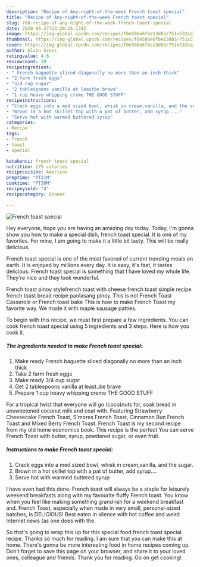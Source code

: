 ```yaml
---
description: "Recipe of Any-night-of-the-week French toast special"
title: "Recipe of Any-night-of-the-week French toast special"
slug: 768-recipe-of-any-night-of-the-week-french-toast-special
date: 2020-06-27T13:20:15.134Z
image: https://img-global.cpcdn.com/recipes/f0e586e6fbe13d83/751x532cq70/french-toast-special-recipe-main-photo.jpg
thumbnail: https://img-global.cpcdn.com/recipes/f0e586e6fbe13d83/751x532cq70/french-toast-special-recipe-main-photo.jpg
cover: https://img-global.cpcdn.com/recipes/f0e586e6fbe13d83/751x532cq70/french-toast-special-recipe-main-photo.jpg
author: Alvin Gross
ratingvalue: 4.6
reviewcount: 10
recipeingredient:
- " French baguette sliced diagonally no more than an inch thick"
- "2 farm fresh eggs"
- "3/4 cup sugar"
- "2 tablespoons vanilla at leastbe brave"
- "1 cup heavy whipping creme THE GOOD STUFF"
recipeinstructions:
- "Crack eggs into a med sized bowl, whisk in cream,vanilla, and the sugar."
- "Brown in a hot skillet top with a pat of butter, add syrup...."
- "Serve hot with warmed buttered syrup"
categories:
- Recipe
tags:
- french
- toast
- special

katakunci: french toast special 
nutrition: 275 calories
recipecuisine: American
preptime: "PT21M"
cooktime: "PT30M"
recipeyield: "4"
recipecategory: Dinner

---
```



![French toast special](https://img-global.cpcdn.com/recipes/f0e586e6fbe13d83/751x532cq70/french-toast-special-recipe-main-photo.jpg)

Hey everyone, hope you are having an amazing day today. Today, I'm gonna show you how to make a special dish, french toast special. It is one of my favorites. For mine, I am going to make it a little bit tasty. This will be really delicious.

French toast special is one of the most favored of current trending meals on earth. It is enjoyed by millions every day. It is easy, it's fast, it tastes delicious. French toast special is something that I have loved my whole life. They're nice and they look wonderful.

French toast pinoy stylefrench toast with cheese french toast simple recipe french toast bread recipe panlasang pinoy. This is not French Toast Casserole or French toast bake This is how to make French Toast my favorite way. We made it with maple sausage patties.


To begin with this recipe, we must first prepare a few ingredients. You can cook french toast special using 5 ingredients and 3 steps. Here is how you cook it.

<!--inarticleads1-->

##### The ingredients needed to make French toast special:

1. Make ready  French baguette sliced diagonally no more than an inch thick
1. Take 2 farm fresh eggs
1. Make ready 3/4 cup sugar
1. Get 2 tablespoons vanilla at least..be brave
1. Prepare 1 cup heavy whipping creme THE GOOD STUFF


For a tropical twist that everyone will go (coco)nuts for, soak bread in unsweetened coconut milk and coat with. Featuring Strawberry Cheesecake French Toast, S&#39;mores French Toast, Cinnamon Bun French Toast and Mixed Berry French Toast. French Toast is my second recipe from my old home economics book. This recipe is the perfect You can serve French Toast with butter, syrup, powdered sugar, or even fruit. 

<!--inarticleads2-->

##### Instructions to make French toast special:

1. Crack eggs into a med sized bowl, whisk in cream,vanilla, and the sugar.
1. Brown in a hot skillet top with a pat of butter, add syrup....
1. Serve hot with warmed buttered syrup


I have even had this done. French toast will always be a staple for leisurely weekend breakfasts along with my favourite fluffy French toast. You know when you feel like making something grand-ish for a weekend breakfast and. French Toast, especially when made in very small, personal-sized batches, is DELICIOUS! Best eaten in silence with hot coffee and weird Internet news (as one does with the. 

So that's going to wrap this up for this special food french toast special recipe. Thanks so much for reading. I am sure that you can make this at home. There's gonna be more interesting food in home recipes coming up. Don't forget to save this page on your browser, and share it to your loved ones, colleague and friends. Thank you for reading. Go on get cooking!
